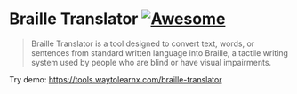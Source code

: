 # Braille Translator [![Awesome](https://cdn.rawgit.com/sindresorhus/awesome/d7305f38d29fed78fa85652e3a63e154dd8e8829/media/badge.svg)](https://github.com/sindresorhus/awesome)

>Braille Translator is a tool designed to convert text, words, or sentences from standard written language into Braille, a tactile writing system used by people who are blind or have visual impairments.

Try demo: https://tools.waytolearnx.com/braille-translator
